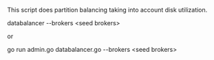 This script does partition balancing taking into account disk utilization. 


databalancer --brokers \<seed brokers>

or

go run admin.go databalancer.go --brokers \<seed brokers> 

